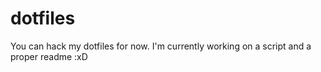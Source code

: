 # dotfiles


You can hack my dotfiles for now. I'm currently working on a script and a proper readme :xD
